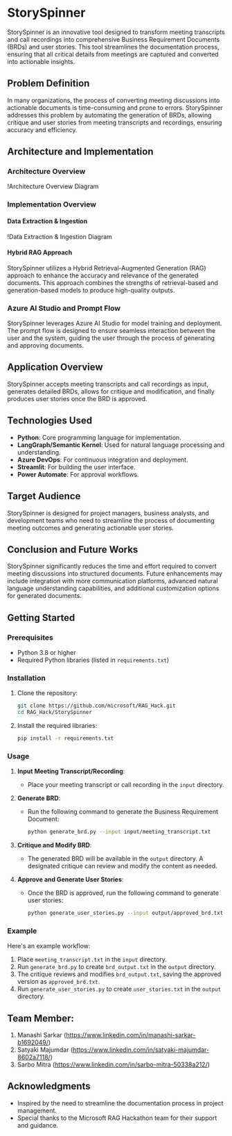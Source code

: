 # StorySpinner

StorySpinner is an innovative tool designed to transform meeting transcripts and call recordings into comprehensive Business Requirement Documents (BRDs) and user stories. This tool streamlines the documentation process, ensuring that all critical details from meetings are captured and converted into actionable insights.

## Problem Definition

In many organizations, the process of converting meeting discussions into actionable documents is time-consuming and prone to errors. StorySpinner addresses this problem by automating the generation of BRDs, allowing critique  and user stories from meeting transcripts and recordings, ensuring accuracy and efficiency.

## Architecture and Implementation

### Architecture Overview

!Architecture Overview Diagram

### Implementation Overview

#### Data Extraction & Ingestion

!Data Extraction & Ingestion Diagram

#### Hybrid RAG Approach

StorySpinner utilizes a Hybrid Retrieval-Augmented Generation (RAG) approach to enhance the accuracy and relevance of the generated documents. This approach combines the strengths of retrieval-based and generation-based models to produce high-quality outputs.

### Azure AI Studio and Prompt Flow

StorySpinner leverages Azure AI Studio for model training and deployment. The prompt flow is designed to ensure seamless interaction between the user and the system, guiding the user through the process of generating and approving documents.

## Application Overview

StorySpinner accepts meeting transcripts and call recordings as input, generates detailed BRDs, allows for critique and modification, and finally produces user stories once the BRD is approved.

## Technologies Used

- **Python**: Core programming language for implementation.
- **LangGraph/Semantic Kernel**: Used for natural language processing and understanding.
- **Azure DevOps**: For continuous integration and deployment.
- **Streamlit**: For building the user interface.
- **Power Automate**: For approval workflows.

## Target Audience

StorySpinner is designed for project managers, business analysts, and development teams who need to streamline the process of documenting meeting outcomes and generating actionable user stories.

## Conclusion and Future Works

StorySpinner significantly reduces the time and effort required to convert meeting discussions into structured documents. Future enhancements may include integration with more communication platforms, advanced natural language understanding capabilities, and additional customization options for generated documents.

## Getting Started

### Prerequisites

- Python 3.8 or higher
- Required Python libraries (listed in `requirements.txt`)

### Installation

1. Clone the repository:
    ```bash
    git clone https://github.com/microsoft/RAG_Hack.git
    cd RAG_Hack/StorySpinner
    ```

2. Install the required libraries:
    ```bash
    pip install -r requirements.txt
    ```

### Usage

1. **Input Meeting Transcript/Recording**:
    - Place your meeting transcript or call recording in the `input` directory.

2. **Generate BRD**:
    - Run the following command to generate the Business Requirement Document:
      ```bash
      python generate_brd.py --input input/meeting_transcript.txt
      ```

3. **Critique and Modify BRD**:
    - The generated BRD will be available in the `output` directory. A designated critique can review and modify the content as needed.

4. **Approve and Generate User Stories**:
    - Once the BRD is approved, run the following command to generate user stories:
      ```bash
      python generate_user_stories.py --input output/approved_brd.txt
      ```

### Example

Here's an example workflow:

1. Place `meeting_transcript.txt` in the `input` directory.
2. Run `generate_brd.py` to create `brd_output.txt` in the `output` directory.
3. The critique reviews and modifies `brd_output.txt`, saving the approved version as `approved_brd.txt`.
4. Run `generate_user_stories.py` to create `user_stories.txt` in the `output` directory.

## Team Member:
1. Manashi Sarkar (https://www.linkedin.com/in/manashi-sarkar-b1692049/)
2. Satyaki Majumdar (https://www.linkedin.com/in/satyaki-majumdar-8602a7118/)
3. Sarbo Mitra (https://www.linkedin.com/in/sarbo-mitra-50338a212/)


## Acknowledgments

- Inspired by the need to streamline the documentation process in project management.
- Special thanks to the Microsoft RAG Hackathon team for their support and guidance.

